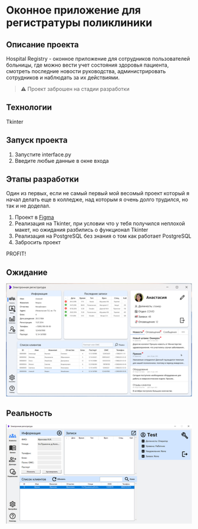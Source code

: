# Оконное приложение для регистратуры поликлиники 
  
## Описание проекта  
  
Hospital Registry - оконное приложение для сотрудников пользователей больницы,
где можно вести учет состояния здоровья пациента, смотреть последние новости руководства,
администрировать сотрудников и наблюдать за их действиями.  

>⚠️ Проект заброшен на стадии разработки

## Технологии
Tkinter

## Запуск проекта  
1. Запустите interface.py
2. Введите любые данные в окне входа

## Этапы разработки
Один из первых, если не самый первый мой весомый проект который я начал делать еще в колледже, 
над которым я очень долго трудился, но так и не доделал.

1. Проект в [Figma](https://www.figma.com/proto/PxKG4VtSEXAFiILMc3In9G/Untitled?node-id=0-1)
2. Реализация на Tkinter, при условии что у тебя получился неплохой макет, но ожидания разбились о функционал Tkinter
3. Реализация на PostgreSQL без знания о том как работает PostgreSQL
4. Забросить проект

PROFIT!

## Ожидание
![preview img](readme_images/expectation.png)

## Реальность
![preview img](readme_images/Really.png)
